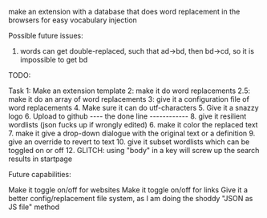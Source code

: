 
make an extension with a database that does word replacement in the browsers for easy vocabulary injection

Possible future issues:
1. words can get double-replaced, such that ad->bd, then bd->cd, so it is impossible to get bd


TODO:

Task 1: Make an extension template
2: make it do word replacements
2.5: make it do an array of word replacements
3: give it a configuration file of word replacements
4. Make sure it can do utf-characters
5. Give it a snazzy logo
6. Upload to github
---- the done line ------------
8. give it resilient wordlists (json fucks up if wrongly edited)
6. make it color the replaced text
7. make it give a drop-down dialogue with the original text or a definition
9. give an override to revert to text
10. give it subset wordlists which can be toggled on or off
12. GLITCH: using "body" in a key will screw up the search results in startpage




Future capabilities:

Make it toggle on/off for websites
Make it toggle on/off for links
Give it a better config/replacement file system, as I am doing the shoddy "JSON as JS file" method
